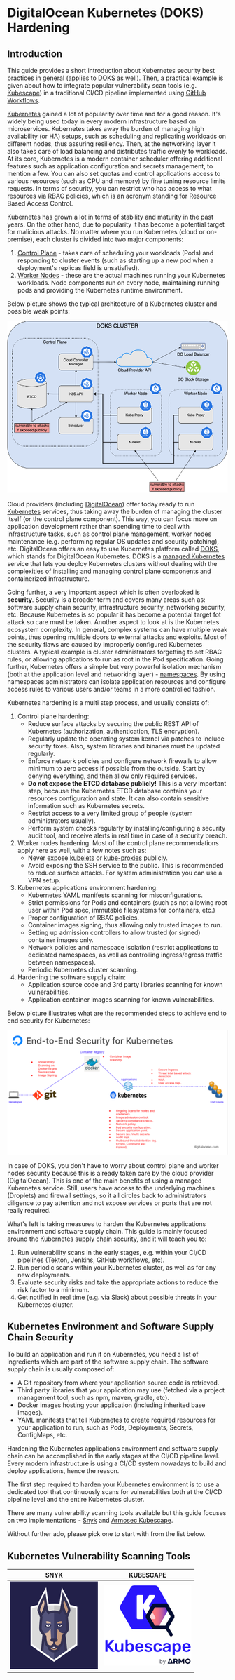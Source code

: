 # DigitalOcean Kubernetes (DOKS) Hardening

## Introduction

This guide provides a short introduction about Kubernetes security best practices in general (applies to [DOKS](https://docs.digitalocean.com/products/kubernetes/) as well). Then, a practical example is given about how to integrate popular vulnerability scan tools (e.g. [Kubescape](https://github.com/armosec/kubescape/)) in a traditional CI/CD pipeline implemented using [GitHub Workflows](https://docs.github.com/en/actions/using-workflows).

[Kubernetes](https://kubernetes.io) gained a lot of popularity over time and for a good reason. It's widely being used today in every modern infrastructure based on microservices. Kubernetes takes away the burden of managing high availability (or HA) setups, such as scheduling and replicating workloads on different nodes, thus assuring resiliency. Then, at the networking layer it also takes care of load balancing and distributes traffic evenly to workloads. At its core, Kubernetes is a modern container scheduler offering additional features such as application configuration and secrets management, to mention a few. You can also set quotas and control applications access to various resources (such as CPU and memory) by fine tuning resource limits requests. In terms of security, you can restrict who has access to what resources via RBAC policies, which is an acronym standing for Resource Based Access Control.

Kubernetes has grown a lot in terms of stability and maturity in the past years. On the other hand, due to popularity it has become a potential target for malicious attacks. No matter where you run Kubernetes (cloud or on-premise), each cluster is divided into two major components:

1. [Control Plane](https://kubernetes.io/docs/concepts/overview/components/#control-plane-components) - takes care of scheduling your workloads (Pods) and responding to cluster events (such as starting up a new pod when a deployment's replicas field is unsatisfied).
2. [Worker Nodes](https://kubernetes.io/docs/concepts/overview/components/#node-components) - these are the actual machines running your Kubernetes workloads. Node components run on every node, maintaining running pods and providing the Kubernetes runtime environment.

Below picture shows the typical architecture of a Kubernetes cluster and possible weak points:

![Kubernetes Architecture Overview](assets/images/DOKS_Overview.png)

Cloud providers (including [DigitalOcean](https://www.digitalocean.com)) offer today ready to run [Kubernetes](https://docs.digitalocean.com/products/kubernetes/) services, thus taking away the burden of managing the cluster itself (or the control plane component). This way, you can focus more on application development rather than spending time to deal with infrastructure tasks, such as control plane management, worker nodes maintenance (e.g. performing regular OS updates and security patching), etc. DigitalOcean offers an easy to use Kubernetes platform called [DOKS](https://docs.digitalocean.com/products/kubernetes/), which stands for DigitalOcean Kubernetes. DOKS is a [managed Kubernetes](https://docs.digitalocean.com/products/kubernetes/resources/managed/) service that lets you deploy Kubernetes clusters without dealing with the complexities of installing and managing control plane components and containerized infrastructure.

Going further, a very important aspect which is often overlooked is **security**. Security is a broader term and covers many areas such as: software supply chain security, infrastructure security, networking security, etc. Because Kubernetes is so popular it has become a potential target fot attack so care must be taken. Another aspect to look at is the Kubernetes ecosystem complexity. In general, complex systems can have multiple weak points, thus opening multiple doors to external attacks and exploits. Most of the security flaws are caused by improperly configured Kubernetes clusters. A typical example is cluster administrators forgetting to set RBAC rules, or allowing applications to run as root in the Pod specification. Going further, Kubernetes offers a simple but very powerful isolation mechanism (both at the application level and networking layer) - [namespaces](https://kubernetes.io/docs/concepts/overview/working-with-objects/namespaces/). By using namespaces administrators can isolate application resources and configure access rules to various users and/or teams in a more controlled fashion.

Kubernetes hardening is a multi step process, and usually consists of:

1. Control plane hardening:
   - Reduce surface attacks by securing the public REST API of Kubernetes (authorization, authentication, TLS encryption).
   - Regularly update the operating system kernel via patches to include security fixes. Also, system libraries and binaries must be updated regularly.
   - Enforce network policies and configure network firewalls to allow minimum to zero access if possible from the outside. Start by denying everything, and then allow only required services.
   - **Do not expose the ETCD database publicly!** This is a very important step, because the Kubernetes ETCD database contains your resources configuration and state. It can also contain sensitive information such as Kubernetes secrets.
   - Restrict access to a very limited group of people (system administrators usually).
   - Perform system checks regularly by installing/configuring a security audit tool, and receive alerts in real time in case of a security breach.
2. Worker nodes hardening. Most of the control plane recommendations apply here as well, with a few notes such as:
   - Never expose [kubelets](https://kubernetes.io/docs/reference/command-line-tools-reference/kubelet/) or [kube-proxies](https://kubernetes.io/docs/reference/command-line-tools-reference/kube-proxy/) publicly.
   - Avoid exposing the SSH service to the public. This is recommended to reduce surface attacks. For system administration you can use a VPN setup.
3. Kubernetes applications environment hardening:
   - Kubernetes YAML manifests scanning for misconfigurations.
   - Strict permissions for Pods and containers (such as not allowing root user within Pod spec, immutable filesystems for containers, etc.)
   - Proper configuration of RBAC policies.
   - Container images signing, thus allowing only trusted images to run.
   - Setting up admission controllers to allow trusted (or signed) container images only.
   - Network policies and namespace isolation (restrict applications to dedicated namespaces, as well as controlling ingress/egress traffic between namespaces).
   - Periodic Kubernetes cluster scanning.
4. Hardening the software supply chain:
   - Application source code and 3rd party libraries scanning for known vulnerabilities.
   - Application container images scanning for known vulnerabilities.

Below picture illustrates what are the recommended steps to achieve end to end security for Kubernetes:

![DOKS End to End Security](asssets/../assets/images/DOKS_E2E_Security.png)

In case of DOKS, you don't have to worry about control plane and worker nodes security because this is already taken care by the cloud provider (DigitalOcean). This is one of the main benefits of using a managed Kubernetes service. Still, users have access to the underlying machines (Droplets) and firewall settings, so it all circles back to administrators diligence to pay attention and not expose services or ports that are not really required.

What's left is taking measures to harden the Kubernetes applications environment and software supply chain. This guide is mainly focused around the Kubernetes supply chain security, and it will teach you to:

1. Run vulnerability scans in the early stages, e.g. within your CI/CD pipelines (Tekton, Jenkins, GitHub workflows, etc).
2. Run periodic scans within your Kubernetes cluster, as well as for any new deployments.
3. Evaluate security risks and take the appropriate actions to reduce the risk factor to a minimum.
4. Get notified in real time (e.g. via Slack) about possible threats in your Kubernetes cluster.

## Kubernetes Environment and Software Supply Chain Security

To build an application and run it on Kubernetes, you need a list of ingredients which are part of the software supply chain. The software supply chain is usually composed of:

- A Git repository from where your application source code is retrieved.
- Third party libraries that your application may use (fetched via a project management tool, such as npm, maven, gradle, etc).
- Docker images hosting your application (including inherited base images).
- YAML manifests that tell Kubernetes to create required resources for your application to run, such as Pods, Deployments, Secrets, ConfigMaps, etc.

Hardening the Kubernetes applications environment and software supply chain can be accomplished in the early stages at the CI/CD pipeline level. Every modern infrastructure is using a CI/CD system nowadays to build and deploy applications, hence the reason.

The first step required to harden your Kubernetes environment is to use a dedicated tool that continuously scans for vulnerabilities both at the CI/CD pipeline level and the entire Kubernetes cluster.

There are many vulnerability scanning tools available but this guide focuses on two implementations - [Snyk](https://snyk.io) and [Armosec Kubescape](https://github.com/armosec/kubescape/).

Without further ado, please pick one to start with from the list below.

## Kubernetes Vulnerability Scanning Tools

| SNYK | KUBESCAPE |
|:-----------------------------------------------:|:--------------------------------------------------------------:|
| [![Snyk](assets/images/snyk/logo.png)](snyk.md) | [![Kubescape](assets/images/kubescape/logo.png)](kubescape.md) |

